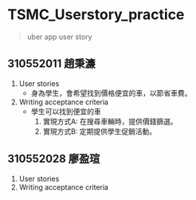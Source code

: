 # TSMC_Userstory_practice
> uber app user story
## 310552011 趙秉濂
1. User stories
    * 身為學生，會希望找到價格便宜的車，以節省車費。
2. Writing acceptance criteria
    * 學生可以找到便宜的車
        1. 實現方式A: 在搜尋車輛時，提供價錢篩選。
        2. 實現方式B: 定期提供學生促銷活動。

## 310552028 廖盈瑄
1. User stories
2. Writing acceptance criteria

